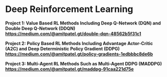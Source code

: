 # Deep Reinforcement Learning

**Project 1: Value Based RL Methods Including Deep Q-Network (DQN) and Double Deep Q-Network (DDQN) <br />
https://medium.com/@amitpatel.gt/double-dqn-48562b5f31c1**


**Project 2: Policy Based RL Methods Including Advantage Actor-Critic (A2C) and Deep Deterministic Policy Gradient (DDPG) <br />
https://medium.com/@amitpatel.gt/policy-gradients-1edbbbc8de6b**


**Project 3: Multi-Agent RL Methods Such as Multi-Agent DDPG (MADDPG) <br />
https://medium.com/@amitpatel.gt/maddpg-91caa221d75e**

